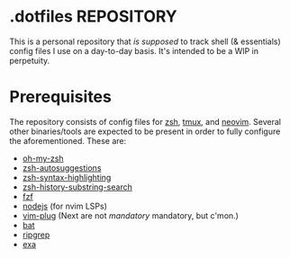 # .dotfiles REPOSITORY

This is a personal repository that _is supposed_ to track shell (& essentials) config files I use on a day-to-day basis. It's intended to be a WIP in perpetuity.


# Prerequisites

The repository consists of config files for [zsh](https://www.zsh.org/), [tmux](https://github.com/tmux/tmux), and [neovim](https://github.com/neovim/neovim). Several other binaries/tools are expected to be present in order to fully configure the aforementioned. These are:
- [oh-my-zsh](https://github.com/ohmyzsh/ohmyzsh)
- [zsh-autosuggestions](https://github.com/zsh-users/zsh-autosuggestions/blob/master/INSTALL.md)
- [zsh-syntax-highlighting](https://github.com/zsh-users/zsh-syntax-highlighting/blob/master/INSTALL.md)
- [zsh-history-substring-search](https://github.com/zsh-users/zsh-history-substring-search)
- [fzf](https://github.com/junegunn/fzf)
- [nodejs](https://github.com/nvm-sh/nvm) (for nvim LSPs)
- [vim-plug](https://github.com/junegunn/vim-plug)
(Next are not _mandatory_ mandatory, but c'mon.)
- [bat](https://github.com/sharkdp/bat)
- [ripgrep](https://github.com/burntsushi/ripgrep)
- [exa](https://github.com/ogham/exa)

